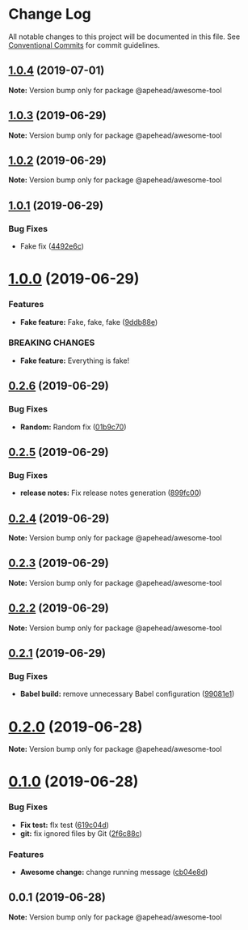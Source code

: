# Change Log

All notable changes to this project will be documented in this file.
See [Conventional Commits](https://conventionalcommits.org) for commit guidelines.

## [1.0.4](https://github.com/apehead/monorepo-playground/compare/v1.0.3...v1.0.4) (2019-07-01)

**Note:** Version bump only for package @apehead/awesome-tool





## [1.0.3](https://github.com/apehead/monorepo-playground/compare/v1.0.2...v1.0.3) (2019-06-29)

**Note:** Version bump only for package @apehead/awesome-tool





## [1.0.2](https://github.com/apehead/monorepo-playground/compare/v1.0.1...v1.0.2) (2019-06-29)

**Note:** Version bump only for package @apehead/awesome-tool





## [1.0.1](https://github.com/apehead/monorepo-playground/compare/v1.0.0...v1.0.1) (2019-06-29)


### Bug Fixes

* Fake fix ([4492e6c](https://github.com/apehead/monorepo-playground/commit/4492e6c))





# [1.0.0](https://github.com/apehead/monorepo-playground/compare/v0.2.6...v1.0.0) (2019-06-29)


### Features

* **Fake feature:** Fake, fake, fake ([9ddb88e](https://github.com/apehead/monorepo-playground/commit/9ddb88e))


### BREAKING CHANGES

* **Fake feature:** Everything is fake!





## [0.2.6](https://github.com/apehead/monorepo-playground/compare/v0.2.5...v0.2.6) (2019-06-29)


### Bug Fixes

* **Random:** Random fix ([01b9c70](https://github.com/apehead/monorepo-playground/commit/01b9c70))





## [0.2.5](https://github.com/apehead/monorepo-playground/compare/v0.2.4...v0.2.5) (2019-06-29)


### Bug Fixes

* **release notes:** Fix release notes generation ([899fc00](https://github.com/apehead/monorepo-playground/commit/899fc00))





## [0.2.4](https://github.com/apehead/monorepo-playground/compare/v0.2.3...v0.2.4) (2019-06-29)

**Note:** Version bump only for package @apehead/awesome-tool





## [0.2.3](https://github.com/apehead/monorepo-playground/compare/v0.2.2...v0.2.3) (2019-06-29)

**Note:** Version bump only for package @apehead/awesome-tool





## [0.2.2](https://github.com/apehead/monorepo-playground/compare/v0.2.1...v0.2.2) (2019-06-29)

**Note:** Version bump only for package @apehead/awesome-tool





## [0.2.1](https://github.com/apehead/monorepo-playground/compare/v0.2.0...v0.2.1) (2019-06-29)


### Bug Fixes

* **Babel build:** remove unnecessary Babel configuration ([99081e1](https://github.com/apehead/monorepo-playground/commit/99081e1))





# [0.2.0](https://github.com/apehead/monorepo-playground/compare/v0.1.0...v0.2.0) (2019-06-28)

**Note:** Version bump only for package @apehead/awesome-tool





# [0.1.0](https://github.com/apehead/monorepo-playground/compare/v0.0.1...v0.1.0) (2019-06-28)


### Bug Fixes

* **Fix test:** fIx test ([619c04d](https://github.com/apehead/monorepo-playground/commit/619c04d))
* **git:** fix ignored files by Git ([2f6c88c](https://github.com/apehead/monorepo-playground/commit/2f6c88c))


### Features

* **Awesome change:** change running message ([cb04e8d](https://github.com/apehead/monorepo-playground/commit/cb04e8d))





## 0.0.1 (2019-06-28)

**Note:** Version bump only for package @apehead/awesome-tool
